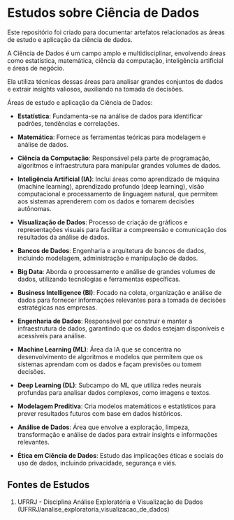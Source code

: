 # Estudos sobre Ciência de Dados

Este repositório foi criado para documentar artefatos relacionados as áreas de estudo e aplicação da ciência de dados.

A Ciência de Dados é um campo amplo e multidisciplinar, envolvendo áreas como estatística, matemática, ciência da computação, inteligência artificial e áreas de negócio. 

Ela utiliza técnicas dessas áreas para analisar grandes conjuntos de dados e extrair insights valiosos, auxiliando na tomada de decisões. 

Áreas de estudo e aplicação da Ciência de Dados:

* **Estatística**: Fundamenta-se na análise de dados para identificar padrões, tendências e correlações. 

* **Matemática**: Fornece as ferramentas teóricas para modelagem e análise de dados. 

* **Ciência da Computação**: Responsável pela parte de programação, algoritmos e infraestrutura para manipular grandes volumes de dados. 

* **Inteligência Artificial (IA)**: Inclui áreas como aprendizado de máquina (machine learning), aprendizado profundo (deep learning), visão computacional e processamento de linguagem natural, que permitem aos sistemas aprenderem com os dados e tomarem decisões autônomas. 

* **Visualização de Dados**: Processo de criação de gráficos e representações visuais para facilitar a compreensão e comunicação dos resultados da análise de dados. 

* **Bancos de Dados**: Engenharia e arquitetura de bancos de dados, incluindo modelagem, administração e manipulação de dados. 

* **Big Data**: Aborda o processamento e análise de grandes volumes de dados, utilizando tecnologias e ferramentas específicas. 

* **Business Intelligence (BI)**: Focado na coleta, organização e análise de dados para fornecer informações relevantes para a tomada de decisões estratégicas nas empresas. 

* **Engenharia de Dados**: Responsável por construir e manter a infraestrutura de dados, garantindo que os dados estejam disponíveis e acessíveis para análise. 

* **Machine Learning (ML)**: Área da IA que se concentra no desenvolvimento de algoritmos e modelos que permitem que os sistemas aprendam com os dados e façam previsões ou tomem decisões. 

* **Deep Learning (DL)**: Subcampo do ML que utiliza redes neurais profundas para analisar dados complexos, como imagens e textos. 

* **Modelagem Preditiva**: Cria modelos matemáticos e estatísticos para prever resultados futuros com base em dados históricos. 

* **Análise de Dados**: Área que envolve a exploração, limpeza, transformação e análise de dados para extrair insights e informações relevantes. 

* **Ética em Ciência de Dados**: Estudo das implicações éticas e sociais do uso de dados, incluindo privacidade, segurança e viés. 

## Fontes de Estudos

1. UFRRJ - Disciplina Análise Exploratória e Visualização de Dados (UFRRJ/analise_exploratoria_visualizacao_de_dados)
